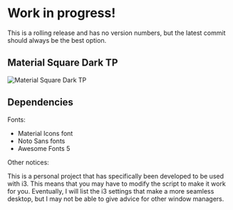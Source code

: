 Work in progress!
===

This is a rolling release and has no version
numbers, but the latest commit should always
be the best option.

Material Square Dark TP
---

![Material Square Dark TP](https://raw.githubusercontent.com/joshua-kent/material-square-polybar/media/dark-tp-edit.png)


Dependencies
---

Fonts:

* Material Icons font
* Noto Sans fonts
* Awesome Fonts 5

Other notices:

This is a personal project that has specifically been developed to be used with i3. This means that you may have to modify the script to make it work for you. Eventually, I will list the i3 settings that make a more seamless desktop, but I may not be able to give advice for other window managers.
